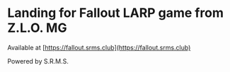 # Landing for Fallout LARP game from Z.L.O. MG
Available at [https://fallout.srms.club](https://fallout.srms.club)

Powered by S.R.M.S.
